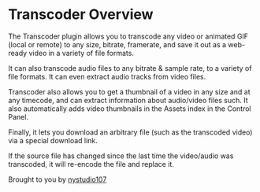 # Transcoder Overview

The Transcoder plugin allows you to transcode any video or animated GIF (local or remote) to any size, bitrate, framerate, and save it out as a web-ready video in a variety of file formats.

It can also transcode audio files to any bitrate & sample rate, to a variety of file formats. It can even extract audio tracks from video files.

Transcoder also allows you to get a thumbnail of a video in any size and at any timecode, and can extract information about audio/video files such. It also automatically adds video thumbnails in the Assets index in the Control Panel.

Finally, it lets you download an arbitrary file (such as the transcoded video) via a special download link.

If the source file has changed since the last time the video/audio was transcoded, it will re-encode the file and replace it.

Brought to you by [nystudio107](https://nystudio107.com)
